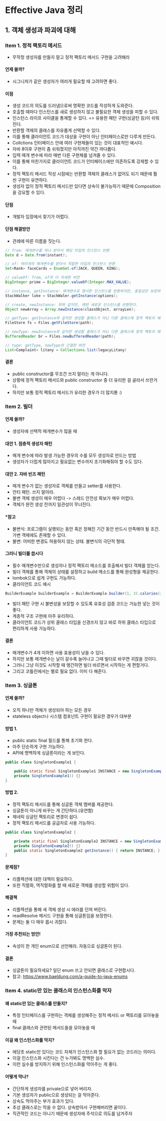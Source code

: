 # Effective Java 정리
## 1. 객체 생성과 파괴에 대해
### Item 1. 정적 팩토리 메서드
- 무작정 생성자를 만들지 말고 정적 팩토리 메서드 구현을 고려해라
#### 언제 쓸까?
- 시그니처가 같은 생성자가 여러개 필요할 때 고려하면 좋다.
#### 이점
- 생성 코드의 의도를 드러냄으로써 명확한 코드를 작성하게 도와준다.
- 호출할 때마다 인스턴스를 새로 생성하지 않고 불필요한 객체 생성을 피할 수 있다.
- 인스턴스 라이프 사이클을 통제할 수 있다. => 유용한 패턴 구현(싱글턴 등)이 쉬워진다.
- 반환할 객체의 클래스를 자유롭게 선택할 수 있다.
- 이를 통해 클라이언트 코드가 대상을 구현이 아닌 인터페이스로만 다루게 만든다.
- Collctions 인터페이스 안에 여러 구현체들이 있는 것이 대표적인 예시다.
- 자바 8이후 구현이 좀 쉬워졌지만 아직까진 약간 까다롭다.
- 입력 매개 변수에 따라 매번 다른 구현체를 넘겨줄 수 있다.
- 이를 통해 마찬가지로 클라이언트 코드가 인터페이스에만 의존하도록 강제할 수 있다.
- 정적 팩토리 메서드 작성 시점에는 반환할 객체의 클래스가 없어도 되기 때문에 훨씬 구현이 유연하다.
- 생성자 없이 정적 팩토리 메서드만 있다면 상속이 불가능하기 때문에 Composition을 강요할 수 있다.
#### 단점
- 개발자 입장에서 찾기가 어렵다.
#### 단점 해결방안
- 관례에 따른 이름을 짓는다.
```java
// from: 매개변수를 하나 받아서 해당 타입의 인스턴스 반환
Date d = Date.from(instant);

// of: 여러개의 매개변수를 받아서 적합한 타입의 인스턴스 반환
Set<Rank> faceCards = EnumSet.of(JACK, QUEEN, KING);

// valueOf: from, of의 더 자세한 버전
BigInteger prime = BigInteger.valueOf(Integer.MAX_VALUE);

// instance, getInstance: 매개변수로 명시한 인스턴스를 반환하지만, 동일성은 보장하지 않는다.
StackWalker luke = StackWaler.getInstance(options);

// create, newInstance: 위와 같지만, 매번 새로운 인스턴스를 반환한다.
Object newArray = Array.newInstance(classObject, arrayLen);

// getType: getInstance와 같지만 생성할 클래스가 아닌 다른 클래스에 정적 팩토리 매서드가 존재한다.
FileStore fs = Files.getFileStore(path);

// newType: newInstance와 같지만 생성할 클래스가 아닌 다른 클래스에 정적 팩토리 매서드가 존재한다.
BufferedReader br = Files.newBufferedReader(path);

// type: getType, newType의 간결한 버전
List<Complaint> litany = Collections.list(legacyLitany)
```

#### 결론
- public constructor를 무조건 쓰지 말라는 게 아니다.
- 상황에 정적 팩토리 메서드와 public constructor 중 더 유리한 걸 골라서 쓰란거다.
- 하지만 보통 정적 팩토리 메서드가 유리한 경우가 더 많지롱 :)

### Item 2. 빌더
#### 언제 쓸까?
- 생성자에 선택적 매개변수가 많을 때

#### 대안 1. 점층적 생성자 패턴
- 매개 변수에 따라 발생 가능한 경우의 수를 모두 생성자로 만드는 방법
- 생성자가 더럽게 많아지고 필요없는 변수까지 초기화해줘야 할 수도 있다.

#### 대안 2. 자바 빈즈 패턴
- 매개 변수가 없는 생성자로 객체를 만들고 setter를 사용한다.
- 안티 패턴. 쓰지 말아라.
- 불변 객체 생성이 매우 어렵다 -> 스레드 안전성 확보가 매우 어렵다.
- 객체가 완전 생성 전까지 일관성이 무너진다.

#### *참고
- 불변식: 프로그램이 실행되는 동안 혹은 정해진 기간 동안 반드시 만족해야 될 조건. 가변 객체에도 존재할 수 있다.
- 불변: 어떠한 변경도 허용하지 않는 상태. 불변식의 극단적 형태.

#### 그러니 빌더를 씁시다
- 필수 매개변수만으로 생성자나 정적 팩토리 메소드를 호출해서 빌더 객체를 얻는다.
- 빌더 객체를 통해 객체의 상태를 설정하고 build 메소드를 통해 완성형을 제공한다.
- lombok으로 쉽게 구현도 가능하다.
- 클라이언트 코드 예시
```java
BuilderExample builderExample = BuilderExample.builder(1, 3).calories(2).build();
```
- 빌더 패턴 구현 시 불변성을 보장할 수 있도록 유효성 검증 코드는 가능한 넣는 것이 좋다.
- 계층적 구조 구현에 아주 유리하다.
- 클라이언트 코드가 상위 클래스 타입을 신경쓰지 않고 바로 하위 클래스 타입으로 편리하게 사용 가능하다.

#### 결론
- 매개변수가 4개 이하면 사용 효용성이 낮을 수 있다.
- 하지만 보통 매개변수는 날이 갈수록 늘어나고 그때 빌더로 바꾸면 귀찮을 것이다.
- 그러니 그냥 이것도 시작할 때 앵간하면 빌더 바르면서 시작하는 게 편할거다.
- 그리고 코틀린에서는 별로 필요 없다. 이미 다 해준다.

### Item 3. 싱글톤
#### 언제 쓸까?
- 오직 하나만 객체가 생성되야 하는 모든 경우
- stateless object나 시스템 컴포넌트 구현이 필요한 경우가 대부분 

#### 방법 1.
- public static final 필드를 통해 초기화 한다.
- 아주 단순하게 구현 가능하다.
- API에 명백하게 싱글톤이라는 게 보인다.
```java
public class SingletonExample1 {

    public static final SingletonExample1 INSTANCE = new SingletonExample1();
    private SingletonExample1() {}
}
```

#### 방법 2.
- 정적 팩토리 메서드를 통해 싱글톤 객체 멤버를 제공한다.
- 싱글톤이 아니게 바꾸는 게 간단하다.(유연함)
- 제네릭 싱글턴 팩토리로 변경이 쉽다.
- 정적 팩토리 메서드를 공급자로 사용 가능하다.
```java
public class SingletonExample2 {

    private static final SingletonExample2 INSTANCE = new SingletonExample2();
    private SingletonExample2() {}   
    public static SingletonExample2 getInstance() { return INSTANCE; }
}
```

#### 문제점?
- 리플렉션에 대한 대책이 필요하다.
- 또한 직렬화, 역직렬화를 할 때 새로운 객체를 생성할 위험이 있다.

#### 해결책
- 리플렉션을 통해 새 객체 생성 시 에러를 던져 버린다.
- readResolve 메서드 구현을 통해 싱글톤임을 보장한다.
- 문제는 둘 다 매우 몹시 귀찮다.

#### 가장 추천되는 방안!
- 속성이 한 개인 enum으로 선언해라. 자동으로 싱글톤이 된다.

#### 결론
- 싱글톤이 필요하세요? 일단 enum 쓰고 안되면 클래스로 구현합시다.
- 참고: https://www.baeldung.com/a-guide-to-java-enums

### Item 4. static만 있는 클래스의 인스턴스화를 막자
#### 왜 static만 있는 클래스를 만들지?
- 특정 인터페이스를 구현하는 객체를 생성해주는 정적 메서드 or 팩토리를 모아놓을 때
- final 클래스와 관련된 메서드들을 모아놓을 때

#### 이걸 왜 인스턴스화를 막지?
- 애당초 static만 있다는 코드 자체가 인스턴스화 할 필요가 없는 코드라는 의미다.
- 이걸 인스턴스화 시킨다는 건 누가봐도 명백한 실수.
- 이런 실수를 방지하기 위해 인스턴스화를 막아주는 게 좋다.

#### 어떻게 막나?
- 간단하게 생성자를 private으로 넣어 버리자.
- 기본 생성자가 public으로 생성되는 걸 막아준다.
- 상속도 막아주는 부가 효과가 있다.
- 추상 클래스로는 막을 수 없다. 상속받아서 구현해버리면 끝이다.
- 직관적인 코드는 아니기 때문에 생성자에 주석으로 의도를 남겨주자 
